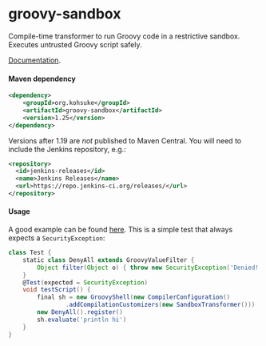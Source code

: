 groovy-sandbox
==============

Compile-time transformer to run Groovy code in a restrictive sandbox. Executes untrusted Groovy script safely.

[Documentation](http://groovy-sandbox.kohsuke.org/).

#### Maven dependency
```xml
<dependency>
    <groupId>org.kohsuke</groupId>
    <artifactId>groovy-sandbox</artifactId>
    <version>1.25</version>
</dependency>
```

Versions after 1.19 are *not* published to Maven Central.  You will need to include the Jenkins repository, e.g.:
```xml
<repository>
  <id>jenkins-releases</id>
  <name>Jenkins Releases</name>
  <url>https://repo.jenkins-ci.org/releases/</url>
</repository>
```

#### Usage
A good example can be found [here](https://github.com/jenkinsci/groovy-sandbox/tree/master/src/test/groovy/org/kohsuke/groovy/sandbox/robot).
This is a simple test that always expects a `SecurityException`:

```groovy
class Test {
    static class DenyAll extends GroovyValueFilter {
        Object filter(Object o) { throw new SecurityException('Denied!') }
    }
    @Test(expected = SecurityException)
    void testScript() {
        final sh = new GroovyShell(new CompilerConfiguration()
                .addCompilationCustomizers(new SandboxTransformer()))
        new DenyAll().register()
        sh.evaluate('println hi')
    }
}
```

